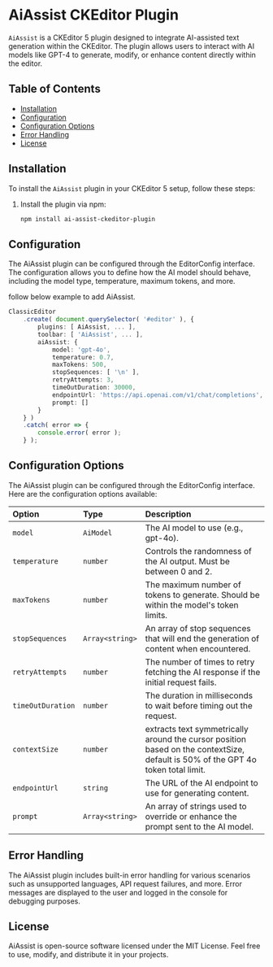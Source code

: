# AiAssist CKEditor Plugin

`AiAssist` is a CKEditor 5 plugin designed to integrate AI-assisted text generation within the CKEditor. The plugin allows users to interact with AI models like GPT-4 to generate, modify, or enhance content directly within the editor.

## Table of Contents

- [Installation](#installation)
- [Configuration](#configuration)
- [Configuration Options](#configuration-options)
- [Error Handling](#error-handling)
- [License](#license)

## Installation

To install the `AiAssist` plugin in your CKEditor 5 setup, follow these steps:

1. Install the plugin via npm:

   ```bash
   npm install ai-assist-ckeditor-plugin

## Configuration

The AiAssist plugin can be configured through the EditorConfig interface. The configuration allows you to define how the AI model should behave, including the model type, temperature, maximum tokens, and more.

follow below example to add AiAssist.

```typescript
ClassicEditor
    .create( document.querySelector( '#editor' ), {
        plugins: [ AiAssist, ... ],
        toolbar: [ 'AiAssist', ... ],
        aiAssist: {
            model: 'gpt-4o',
            temperature: 0.7,
            maxTokens: 500,
            stopSequences: [ '\n' ],
            retryAttempts: 3,
            timeOutDuration: 30000,
            endpointUrl: 'https://api.openai.com/v1/chat/completions',
            prompt: []
        }
    } )
    .catch( error => {
        console.error( error );
    } );
```
## Configuration Options

The AiAssist plugin can be configured through the EditorConfig interface. Here are the configuration options available:

| Option | Type | Description |
| :-------- | :------- | :-------------------------------- |
| `model` | `AiModel` | The AI model to use (e.g., gpt-4o). |
| `temperature` | `number` | Controls the randomness of the AI output. Must be between 0 and 2. |
| `maxTokens` | `number` | The maximum number of tokens to generate. Should be within the model's token limits. |
| `stopSequences` | `Array<string>` | An array of stop sequences that will end the generation of content when encountered. |
| `retryAttempts` | `number` | The number of times to retry fetching the AI response if the initial request fails. |
| `timeOutDuration` | `number` | The duration in milliseconds to wait before timing out the request. |
| `contextSize` | `number` | extracts text symmetrically around the cursor position based on the contextSize, default is 50% of the GPT 4o token total limit. |
| `endpointUrl` | `string` | The URL of the AI endpoint to use for generating content. |
| `prompt` | `Array<string>` | An array of strings used to override or enhance the prompt sent to the AI model. |

## Error Handling

The AiAssist plugin includes built-in error handling for various scenarios such as unsupported languages, API request failures, and more. Error messages are displayed to the user and logged in the console for debugging purposes.


## License

AiAssist is open-source software licensed under the MIT License. Feel free to use, modify, and distribute it in your projects.